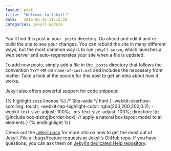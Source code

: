 ```yaml
---
layout: post
title:  "Welcome to Jekyll!"
date:   2015-06-16 11:12:58
categories: jekyll update
---
```

You’ll find this post in your `_posts` directory. Go ahead and edit it and re-build the site to see your changes. You can rebuild the site in many different ways, but the most common way is to run `jekyll serve`, which launches a web server and auto-regenerates your site when a file is updated.

To add new posts, simply add a file in the `_posts` directory that follows the convention `YYYY-MM-DD-name-of-post.ext` and includes the necessary front matter. Take a look at the source for this post to get an idea about how it works.

Jekyll also offers powerful support for code snippets:

{% highlight scss linenos %}
/* Site-wide */
html {
    -webkit-overflow-scrolling: touch; 
    -webkit-tap-highlight-color: rgba(200,200,200,0.2); 
    -webkit-text-size-adjust: 100%; 
    -ms-text-size-adjust: 100%;
    direction: ltr;
    @include box-sizing(border-box);  // apply a natural box layout model to all elements
}
{% endhighlight %}

Check out the [Jekyll docs][jekyll] for more info on how to get the most out of Jekyll. File all bugs/feature requests at [Jekyll’s GitHub repo][jekyll-gh]. If you have questions, you can ask them on [Jekyll’s dedicated Help repository][jekyll-help].

[jekyll]:      http://jekyllrb.com
[jekyll-gh]:   https://github.com/jekyll/jekyll
[jekyll-help]: https://github.com/jekyll/jekyll-help
